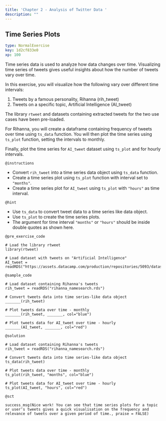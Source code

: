 ```yaml
---
title: 'Chapter 2 - Analysis of Twitter Data '
description: ""
---
```


## Time Series Plots

```yaml
type: NormalExercise
key: 1d2cf833e0
xp: 100
```

Time series data is used to analyze how data changes over time. Visualizing time series of tweets gives useful insights about how the number of tweets vary over time.

In this exercise, you will visualize how the following vary over different time intervals:

1. Tweets by a famous personality, Rihanna (rih_tweet)
2. Tweets on a specific topic, Artificial Intelligence (AI_tweet)

The library `rtweet` and datasets containing extracted tweets for the two use cases have been pre-loaded.

For Rihanna, you will create a dataframe containing frequency of tweets over time using `ts_data` function.
You will then plot the time series using `ts_plot` function, setting the intervals to monthly.

Finally, plot the time series for `AI_tweet` dataset using `ts_plot` and for hourly intervals.

`@instructions`
- Convert `rih_tweet` into a time series data object using `ts_data` function.
- Create a time series plot using `ts_plot` function with interval set to `"months"`. 
- Create a time series plot for `AI_tweet` using `ts_plot` with `"hours"` as time interval.

`@hint`
- Use `ts_data` to convert tweet data to a time series like data object.
- Use `ts_plot` to create the time series plots.
- The argument for time interval `"months"` or `"hours"` should be inside double quotes as shown here.

`@pre_exercise_code`
```{r}
# Load the library rtweet
library(rtweet)

# Load dataset with tweets on "Artificial Intelligence"
AI_tweet = readRDS("https://assets.datacamp.com/production/repositories/5093/datasets/5afff3364029c063d2bbc9f78eb181193703856f/AI_api.rds")
```

`@sample_code`
```{r}
# Load dataset containing Rihanna's tweets
rih_tweet = readRDS("rihanna_namesearch.rds")

# Convert tweets data into time series-like data object
_______(rih_tweet)

# Plot tweets data over time - monthly
_______(rih_tweet, _______, col="blue")

# Plot tweets data for AI_tweet over time - hourly
_______(AI_tweet, _______, col="red")
```

`@solution`
```{r}
# Load dataset containing Rihanna's tweets
rih_tweet = readRDS("rihanna_namesearch.rds")

# Convert tweets data into time series-like data object
ts_data(rih_tweet)

# Plot tweets data over time - monthly
ts_plot(rih_tweet, "months", col="blue")

# Plot tweets data for AI_tweet over time - hourly
ts_plot(AI_tweet, "hours", col="red")
```

`@sct`
```{r}
success_msg(Nice work! You can see that time series plots for a topic or user's tweets gives a quick visualisation on the frequency and relevance of tweets over a given period of time., praise = FALSE)

```
